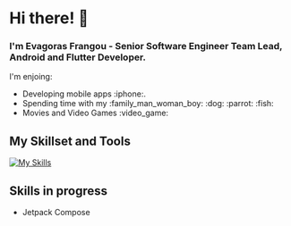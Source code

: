 # Hi there! 👋
### I'm Evagoras Frangou - Senior Software Engineer Team Lead, Android and Flutter Developer. 

I'm enjoing:
<ul>
  <li>Developing mobile apps :iphone:. </li>
  <li>Spending time with my :family_man_woman_boy: :dog: :parrot: :fish:</li>
  <li>Movies and Video Games :video_game:</li>
</ul>



## My Skillset and Tools
[![My Skills](https://skillicons.dev/icons?i=kotlin,dart,flutter,java,androidstudio,postman&theme=dark )](https://skillicons.dev)


## Skills in progress
<ul>
  <li>Jetpack Compose </li>
</ul>

<!--## You can also find me on: -->





<!--
[![GitHub Streak](https://github-readme-streak-stats.herokuapp.com/?user=r1n1os)](https://git.io/streak-stats)
Get in touch (Might be use instead of you can also find me on
**r1n1os/r1n1os** is a ✨ _special_ ✨ repository because its `README.md` (this file) appears on your GitHub profile.

Here are some ideas to get you started:

- 🔭 I’m currently working on ...
- 🌱 I’m currently learning ...
- 👯 I’m looking to collaborate on ...
- 🤔 I’m looking for help with ...
- 💬 Ask me about ...
- 📫 How to reach me: ...
- 😄 Pronouns: ...
- ⚡ Fun fact: ...
-->
